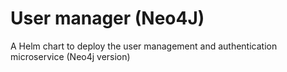 # User manager (Neo4J)

A Helm chart to deploy the user management and authentication microservice (Neo4j version)
